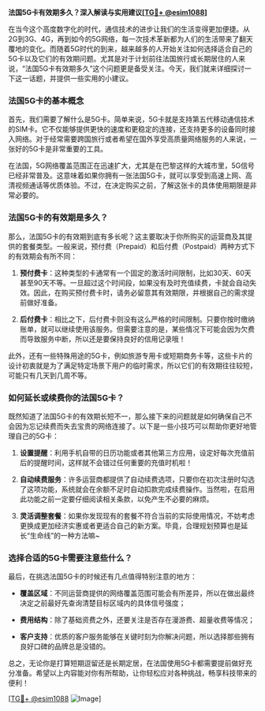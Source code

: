 **法国5G卡有效期多久？深入解读与实用建议[[TG💪+ @esim1088](https://t.me/s/esim1088)]**

在当今这个高度数字化的时代，通信技术的进步让我们的生活变得更加便捷。从2G到3G、4G，再到如今的5G网络，每一次技术革新都为人们的生活带来了翻天覆地的变化。而随着5G时代的到来，越来越多的人开始关注如何选择适合自己的5G卡以及它们的有效期问题。尤其是对于计划前往法国旅行或长期居住的人来说，“法国5G卡有效期多久”这个问题更是备受关注。今天，我们就来详细探讨一下这一话题，并提供一些实用的小建议。

### 法国5G卡的基本概念

首先，我们需要了解什么是5G卡。简单来说，5G卡就是支持第五代移动通信技术的SIM卡。它不仅能够提供更快的速度和更稳定的连接，还支持更多的设备同时接入网络。对于经常需要跨国旅行或者希望在国外享受高质量网络服务的人来说，一张好的5G卡是非常重要的工具。

在法国，5G网络覆盖范围正在迅速扩大，尤其是在巴黎这样的大城市里，5G信号已经非常普及。这意味着如果你拥有一张法国5G卡，就可以享受到高速上网、高清视频通话等优质体验。不过，在决定购买之前，了解这张卡的具体使用期限是非常必要的。

### 法国5G卡的有效期是多久？

那么，法国5G卡的有效期到底有多长呢？这主要取决于你所购买的运营商及其提供的套餐类型。一般来说，预付费（Prepaid）和后付费（Postpaid）两种方式下的有效期会有所不同：

1. **预付费卡**：这种类型的卡通常有一个固定的激活时间限制，比如30天、60天甚至90天不等。一旦超过这个时间段，如果没有及时充值续费，卡就会自动失效。因此，在购买预付费卡时，请务必留意其有效期限，并根据自己的需求提前做好准备。
   
2. **后付费卡**：相比之下，后付费卡则没有这么严格的时间限制。只要你按时缴纳账单，就可以继续使用该服务。但需要注意的是，某些情况下可能会因为欠费而导致服务中断，所以还是要保持良好的信用记录哦！

此外，还有一些特殊用途的5G卡，例如旅游专用卡或短期商务卡等，这些卡片的设计初衷就是为了满足特定场景下用户的临时需求，所以它们的有效期往往较短，可能只有几天到几周不等。

### 如何延长或续费你的法国5G卡？

既然知道了法国5G卡的有效期长短不一，那么接下来的问题就是如何确保自己不会因为忘记续费而失去宝贵的网络连接了。以下是一些小技巧可以帮助你更好地管理自己的5G卡：

1. **设置提醒**：利用手机自带的日历功能或者其他第三方应用，设定好每次充值前后的提醒时间，这样就不会错过任何重要的充值时机啦！
   
2. **自动续费服务**：许多运营商都提供了自动续费选项，只要你在初次注册时勾选了这项功能，系统就会在余额不足时自动扣款完成续费操作。当然啦，在启用此功能之前一定要仔细阅读相关条款，以免产生不必要的麻烦。

3. **灵活调整套餐**：如果你发现现有的套餐不符合当前的实际使用情况，不妨考虑更换成更加经济实惠或者更适合自己的新方案。毕竟，合理规划预算也是延长“生命线”的一种方法嘛~

### 选择合适的5G卡需要注意些什么？

最后，在挑选法国5G卡的时候还有几点值得特别注意的地方：

- **覆盖区域**：不同运营商提供的网络覆盖范围可能会有所差异，所以在做出最终决定之前最好先查询清楚目标区域内的具体信号强度；
  
- **费用结构**：除了基础资费之外，还要关注是否存在漫游费、超量收费等情况；
  
- **客户支持**：优质的客户服务能够在关键时刻为你解决问题，所以选择那些拥有良好口碑的品牌总是没错的。

总之，无论你是打算短期逗留还是长期定居，在法国使用5G卡都需要提前做好充分准备。希望以上内容能对你有所帮助，让你轻松应对各种挑战，畅享科技带来的便利！

[[TG💪+ @esim1088](https://t.me/s/esim1088) ![Image](https://i.postimg.cc/4NQfJmqS/Snipaste-2025-05-13-00-14-12.png)]